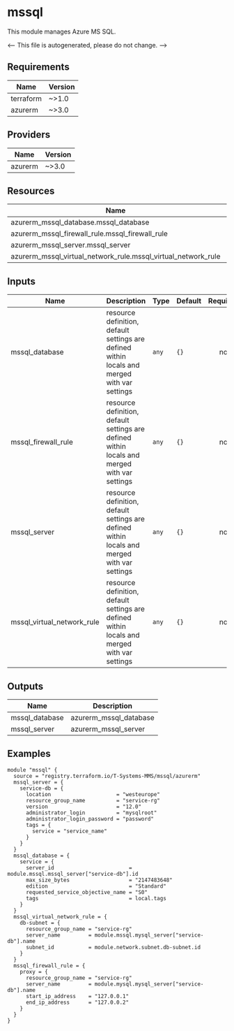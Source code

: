 <!-- BEGIN_TF_DOCS -->

# mssql

This module manages Azure MS SQL.

<-- This file is autogenerated, please do not change. -->

## Requirements

| Name      | Version |
| --------- | ------- |
| terraform | ~>1.0   |
| azurerm   | ~>3.0   |

## Providers

| Name    | Version |
| ------- | ------- |
| azurerm | ~>3.0   |

## Resources

| Name                                                          | Type     |
| ------------------------------------------------------------- | -------- |
| azurerm_mssql_database.mssql_database                         | resource |
| azurerm_mssql_firewall_rule.mssql_firewall_rule               | resource |
| azurerm_mssql_server.mssql_server                             | resource |
| azurerm_mssql_virtual_network_rule.mssql_virtual_network_rule | resource |

## Inputs

| Name                       | Description                                                                                  | Type  | Default | Required |
| -------------------------- | -------------------------------------------------------------------------------------------- | ----- | ------- | :------: |
| mssql_database             | resource definition, default settings are defined within locals and merged with var settings | `any` | `{}`    |    no    |
| mssql_firewall_rule        | resource definition, default settings are defined within locals and merged with var settings | `any` | `{}`    |    no    |
| mssql_server               | resource definition, default settings are defined within locals and merged with var settings | `any` | `{}`    |    no    |
| mssql_virtual_network_rule | resource definition, default settings are defined within locals and merged with var settings | `any` | `{}`    |    no    |

## Outputs

| Name           | Description            |
| -------------- | ---------------------- |
| mssql_database | azurerm_mssql_database |
| mssql_server   | azurerm_mssql_server   |

## Examples

```hcl
module "mssql" {
  source = "registry.terraform.io/T-Systems-MMS/mssql/azurerm"
  mssql_server = {
    service-db = {
      location                     = "westeurope"
      resource_group_name          = "service-rg"
      version                      = "12.0"
      administrator_login          = "mysqlroot"
      administrator_login_password = "password"
      tags = {
        service = "service_name"
      }
    }
  }
  mssql_database = {
    service = {
      server_id                        = module.mssql.mssql_server["service-db"].id
      max_size_bytes                   = "2147483648"
      edition                          = "Standard"
      requested_service_objective_name = "S0"
      tags                             = local.tags
    }
  }
  mssql_virtual_network_rule = {
    db-subnet = {
      resource_group_name = "service-rg"
      server_name         = module.mssql.mysql_server["service-db"].name
      subnet_id           = module.network.subnet.db-subnet.id
    }
  }
  mssql_firewall_rule = {
    proxy = {
      resource_group_name = "service-rg"
      server_name         = module.mysql.mysql_server["service-db"].name
      start_ip_address    = "127.0.0.1"
      end_ip_address      = "127.0.0.2"
    }
  }
}
```

<!-- END_TF_DOCS -->
